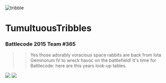 ![tribble](https://github.com/Debrant/BC2015/blob/master/images/Tribble.jpg)

#  	TumultuousTribbles
### Battlecode 2015 Team \#365

>> Yes those adorably voracious space rabbits are back from Iota Geminorum IV to wreck havoc on the battlefield! 
It's time for Battlecode: here are this years look-up tables.

![](https://github.com/Debrant/BC2015/blob/master/images/delay_explanation.png)
![](https://github.com/Debrant/BC2015/blob/master/images/delays_and_checks_2.png)
